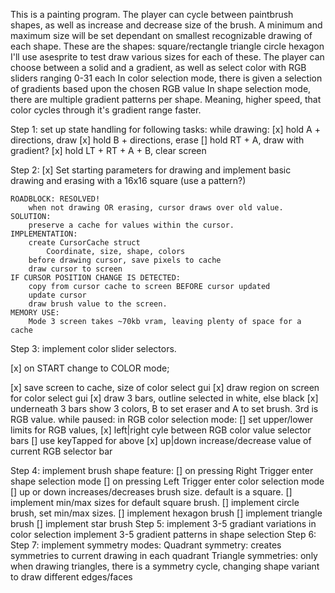 This is a painting program. The player can cycle between paintbrush shapes, as well as increase and decrease size of the brush.
A minimum and maximum size will be set dependant on smallest recognizable drawing of each shape.
These are the shapes:
  square/rectangle
  triangle 
  circle
  hexagon
I'll use asesprite to test draw various sizes for each of these.
The player can choose between a solid and a gradient, as well as select color with RGB sliders ranging 0-31 each 
In color selection mode, there is given a selection of gradients based upon the chosen RGB value
In shape selection mode, there are multiple gradient patterns per shape.
Meaning, higher speed, that color cycles through it's gradient range faster.


Step 1:
  set up state handling for following tasks:
    while drawing:
[x]      hold A + directions, draw
[x]      hold B + directions, erase
[]     hold RT + A, draw with gradient?
[x]     hold LT + RT + A + B, clear screen

Step 2:
[x]  Set starting parameters for drawing and implement basic drawing and erasing with a 16x16 square (use a pattern?)

    ROADBLOCK: RESOLVED!
        when not drawing OR erasing, cursor draws over old value.
    SOLUTION:
        preserve a cache for values within the cursor.
    IMPLEMENTATION:
        create CursorCache struct
            Coordinate, size, shape, colors
        before drawing cursor, save pixels to cache
        draw cursor to screen
    IF CURSOR POSITION CHANGE IS DETECTED:
        copy from cursor cache to screen BEFORE cursor updated
        update cursor
        draw brush value to the screen.
    MEMORY USE:
        Mode 3 screen takes ~70kb vram, leaving plenty of space for a cache

Step 3:
  implement color slider selectors.

[x] on START change to COLOR mode;


[x] save screen to cache, size of color select gui
[x] draw region on screen for color select gui
[x] draw 3 bars, outline selected in white, else black
[x] underneath 3 bars show 3 colors, B to set eraser and A to set brush. 3rd is RGB value.
    while paused:
      in RGB color selection mode:
[] set upper/lower limits for RGB values, 
[x]        left|right cyle between RGB color value selector bars
[]         use keyTapped for above
[x]        up|down increase/decrease value of current RGB selector bar
    
Step 4:
  implement brush shape feature:
[]      on pressing Right Trigger enter shape selection mode 
[]      on pressing Left Trigger enter color selection mode  
[]      up or down increases/decreases brush size.  default is a square.
[] implement min/max sizes for default square brush.
[] implement circle brush, set min/max sizes.
[] implement hexagon brush
[] implement triangle brush
[] implement star brush
Step 5:
  implement 3-5 gradiant variations in color selection
  implement 3-5 gradient patterns in shape selection
Step 6:
Step 7:
  implement symmetry modes:
    Quadrant symmetry:
      creates symmetries to current drawing in each quadrant
    Triangle symmetries:
      only when drawing triangles, there is a symmetry cycle, changing shape variant to draw different edges/faces


